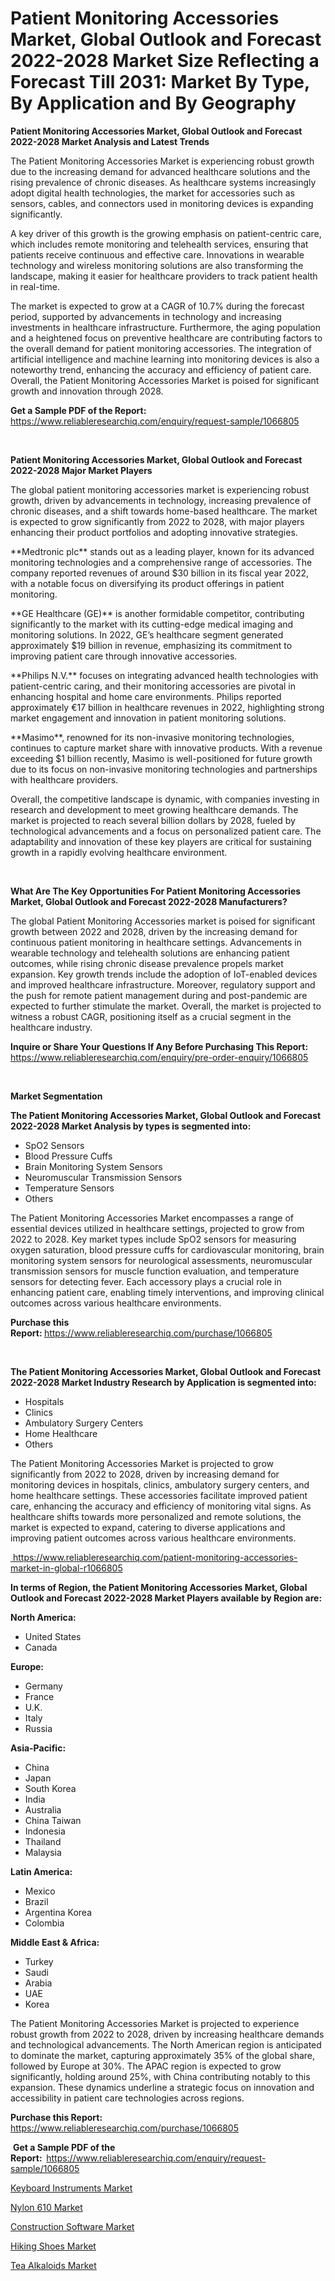 <p><h1>Patient Monitoring Accessories Market, Global Outlook and Forecast 2022-2028 Market Size Reflecting a Forecast Till 2031: Market By Type, By Application and By Geography</h1></p><p><strong>Patient Monitoring Accessories Market, Global Outlook and Forecast 2022-2028 Market Analysis and Latest Trends</strong></p>
<p><p>The Patient Monitoring Accessories Market is experiencing robust growth due to the increasing demand for advanced healthcare solutions and the rising prevalence of chronic diseases. As healthcare systems increasingly adopt digital health technologies, the market for accessories such as sensors, cables, and connectors used in monitoring devices is expanding significantly. </p><p>A key driver of this growth is the growing emphasis on patient-centric care, which includes remote monitoring and telehealth services, ensuring that patients receive continuous and effective care. Innovations in wearable technology and wireless monitoring solutions are also transforming the landscape, making it easier for healthcare providers to track patient health in real-time.</p><p>The market is expected to grow at a CAGR of 10.7% during the forecast period, supported by advancements in technology and increasing investments in healthcare infrastructure. Furthermore, the aging population and a heightened focus on preventive healthcare are contributing factors to the overall demand for patient monitoring accessories. The integration of artificial intelligence and machine learning into monitoring devices is also a noteworthy trend, enhancing the accuracy and efficiency of patient care. Overall, the Patient Monitoring Accessories Market is poised for significant growth and innovation through 2028.</p></p>
<p><strong>Get a Sample PDF of the Report:&nbsp;</strong> <a href="https://www.reliableresearchiq.com/enquiry/request-sample/1066805">https://www.reliableresearchiq.com/enquiry/request-sample/1066805</a></p>
<p>&nbsp;</p>
<p><strong>Patient Monitoring Accessories Market, Global Outlook and Forecast 2022-2028 Major Market Players</strong></p>
<p><p>The global patient monitoring accessories market is experiencing robust growth, driven by advancements in technology, increasing prevalence of chronic diseases, and a shift towards home-based healthcare. The market is expected to grow significantly from 2022 to 2028, with major players enhancing their product portfolios and adopting innovative strategies.</p><p>**Medtronic plc** stands out as a leading player, known for its advanced monitoring technologies and a comprehensive range of accessories. The company reported revenues of around $30 billion in its fiscal year 2022, with a notable focus on diversifying its product offerings in patient monitoring.</p><p>**GE Healthcare (GE)** is another formidable competitor, contributing significantly to the market with its cutting-edge medical imaging and monitoring solutions. In 2022, GE’s healthcare segment generated approximately $19 billion in revenue, emphasizing its commitment to improving patient care through innovative accessories.</p><p>**Philips N.V.** focuses on integrating advanced health technologies with patient-centric caring, and their monitoring accessories are pivotal in enhancing hospital and home care environments. Philips reported approximately €17 billion in healthcare revenues in 2022, highlighting strong market engagement and innovation in patient monitoring solutions.</p><p>**Masimo**, renowned for its non-invasive monitoring technologies, continues to capture market share with innovative products. With a revenue exceeding $1 billion recently, Masimo is well-positioned for future growth due to its focus on non-invasive monitoring technologies and partnerships with healthcare providers.</p><p>Overall, the competitive landscape is dynamic, with companies investing in research and development to meet growing healthcare demands. The market is projected to reach several billion dollars by 2028, fueled by technological advancements and a focus on personalized patient care. The adaptability and innovation of these key players are critical for sustaining growth in a rapidly evolving healthcare environment.</p></p>
<p>&nbsp;</p>
<p><strong>What Are The Key Opportunities For Patient Monitoring Accessories Market, Global Outlook and Forecast 2022-2028 Manufacturers?</strong></p>
<p><p>The global Patient Monitoring Accessories market is poised for significant growth between 2022 and 2028, driven by the increasing demand for continuous patient monitoring in healthcare settings. Advancements in wearable technology and telehealth solutions are enhancing patient outcomes, while rising chronic disease prevalence propels market expansion. Key growth trends include the adoption of IoT-enabled devices and improved healthcare infrastructure. Moreover, regulatory support and the push for remote patient management during and post-pandemic are expected to further stimulate the market. Overall, the market is projected to witness a robust CAGR, positioning itself as a crucial segment in the healthcare industry.</p></p>
<p><strong>Inquire or Share Your Questions If Any Before Purchasing This Report:</strong> <a href="https://www.reliableresearchiq.com/enquiry/pre-order-enquiry/1066805">https://www.reliableresearchiq.com/enquiry/pre-order-enquiry/1066805</a></p>
<p>&nbsp;</p>
<p><strong>Market Segmentation</strong></p>
<p><strong>The Patient Monitoring Accessories Market, Global Outlook and Forecast 2022-2028 Market Analysis by types is segmented into:</strong></p>
<p><ul><li>SpO2 Sensors</li><li>Blood Pressure Cuffs</li><li>Brain Monitoring System Sensors</li><li>Neuromuscular Transmission Sensors</li><li>Temperature Sensors</li><li>Others</li></ul></p>
<p><p>The Patient Monitoring Accessories Market encompasses a range of essential devices utilized in healthcare settings, projected to grow from 2022 to 2028. Key market types include SpO2 sensors for measuring oxygen saturation, blood pressure cuffs for cardiovascular monitoring, brain monitoring system sensors for neurological assessments, neuromuscular transmission sensors for muscle function evaluation, and temperature sensors for detecting fever. Each accessory plays a crucial role in enhancing patient care, enabling timely interventions, and improving clinical outcomes across various healthcare environments.</p></p>
<p><strong>Purchase this Report:&nbsp;</strong><a href="https://www.reliableresearchiq.com/purchase/1066805">https://www.reliableresearchiq.com/purchase/1066805</a></p>
<p>&nbsp;</p>
<p><strong>The Patient Monitoring Accessories Market, Global Outlook and Forecast 2022-2028 Market Industry Research by Application is segmented into:</strong></p>
<p><ul><li>Hospitals</li><li>Clinics</li><li>Ambulatory Surgery Centers</li><li>Home Healthcare</li><li>Others</li></ul></p>
<p><p>The Patient Monitoring Accessories Market is projected to grow significantly from 2022 to 2028, driven by increasing demand for monitoring devices in hospitals, clinics, ambulatory surgery centers, and home healthcare settings. These accessories facilitate improved patient care, enhancing the accuracy and efficiency of monitoring vital signs. As healthcare shifts towards more personalized and remote solutions, the market is expected to expand, catering to diverse applications and improving patient outcomes across various healthcare environments.</p></p>
<p><a href="https://www.reliableresearchiq.com/patient-monitoring-accessories-market-in-global-r1066805">&nbsp;https://www.reliableresearchiq.com/patient-monitoring-accessories-market-in-global-r1066805</a></p>
<p><strong>In terms of Region, the Patient Monitoring Accessories Market, Global Outlook and Forecast 2022-2028 Market Players available by Region are:</strong></p>
<p>
    <p> <strong> North America: </strong>
        <ul>
            <li>United States</li>
            <li>Canada</li>
        </ul>
        </p> 
    <p> <strong> Europe: </strong>
        <ul>
            <li>Germany</li>
            <li>France</li>
            <li>U.K.</li>
            <li>Italy</li>
            <li>Russia</li>
        </ul>
        </p> 
    <p> <strong> Asia-Pacific: </strong>
        <ul>
            <li>China</li>
            <li>Japan</li>
            <li>South Korea</li>
            <li>India</li>
            <li>Australia</li>
            <li>China Taiwan</li>
            <li>Indonesia</li>
            <li>Thailand</li>
            <li>Malaysia</li>
        </ul>
        </p> 
    <p> <strong> Latin America: </strong>
        <ul>
            <li>Mexico</li>
            <li>Brazil</li>
            <li>Argentina Korea</li>
            <li>Colombia</li>
        </ul>
        </p> 
    <p> <strong> Middle East & Africa: </strong>
        <ul>
            <li>Turkey</li>
            <li>Saudi</li>
            <li>Arabia</li>
            <li>UAE</li>
            <li>Korea</li>
        </ul>
    </p>
    </p>
<p><p>The Patient Monitoring Accessories Market is projected to experience robust growth from 2022 to 2028, driven by increasing healthcare demands and technological advancements. The North American region is anticipated to dominate the market, capturing approximately 35% of the global share, followed by Europe at 30%. The APAC region is expected to grow significantly, holding around 25%, with China contributing notably to this expansion. These dynamics underline a strategic focus on innovation and accessibility in patient care technologies across regions.</p></p>
<p><strong>Purchase this Report: </strong><a href="https://www.reliableresearchiq.com/purchase/1066805">https://www.reliableresearchiq.com/purchase/1066805</a></p>
<p>&nbsp;<strong>Get a Sample PDF of the Report:&nbsp;&nbsp;</strong><a href="https://www.reliableresearchiq.com/enquiry/request-sample/1066805">https://www.reliableresearchiq.com/enquiry/request-sample/1066805</a></p>
<p><strong></strong></p>
<p><p><a href="https://medium.com/@shirleygreene26/the-global-keyboard-instruments-market-is-projected-to-experience-an-annual-growth-rate-of-6-9-869759b6c515">Keyboard Instruments Market</a></p><p><a href="https://issuu.com/reportprime-2/docs/nylon-610-market-size-2030.pptx_66e3dd69cb10a4">Nylon 610 Market</a></p><p><a href="https://www.linkedin.com/pulse/exploring-construction-software-market-dynamics-revenue-analysis-jxv9f?trackingId=ZRos0dq0QNKuK8fDiuMPQw%3D%3D">Construction Software Market</a></p><p><a href="https://www.linkedin.com/pulse/hiking-shoes-market-size-share-analysis-growth-trends-forecast-gtuhe?trackingId=cwPIWCbrSN6r%2BTYJNeFgSQ%3D%3D">Hiking Shoes Market</a></p><p><a href="https://issuu.com/reportprime-2/docs/tea-alkaloids-market-size-2030.pptx_bca9a95a926a44">Tea Alkaloids Market</a></p></p>
